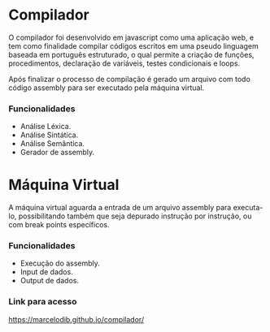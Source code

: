# Compilador

O compilador foi desenvolvido em javascript como uma aplicação web, e tem como finalidade compilar códigos escritos em uma pseudo linguagem baseada em português estruturado, o qual permite a criação de funções, procedimentos, declaração de variáveis, testes condicionais e loops.

Após finalizar o processo de compilação é gerado um arquivo com todo código assembly para ser executado pela máquina virtual.

### Funcionalidades
  - Análise Léxica.
  - Análise Sintática.
  - Análise Semântica.
  - Gerador de assembly.

# Máquina Virtual

A máquina virtual aguarda a entrada de um arquivo assembly para executa-lo, possibilitando também que seja depurado instrução por instrução, ou com break points específicos.

### Funcionalidades
  - Execução do assembly.
  - Input de dados.
  - Output de dados.

### Link para acesso

https://marcelodib.github.io/compilador/
